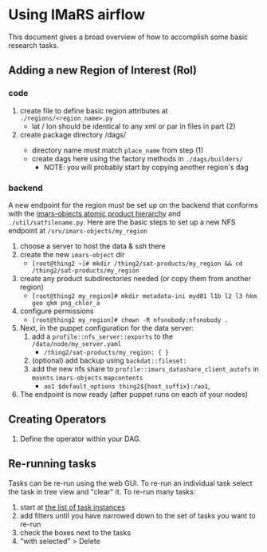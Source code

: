 # Using IMaRS airflow
This document gives a broad overview of how to accomplish some basic research
tasks.

## Adding a new Region of Interest (RoI)

### code
1. create file to define basic region attributes at `./regions/<region_name>.py`
    - lat / lon should be identical to any xml or par in files in part (2)
2. create package directory /dags/<regionName>
    - directory name must match `place_name` from step (1)
    - create dags here using the factory methods in `./dags/builders/`
        * NOTE: you will probably start by copying another region's dag

### backend
A new endpoint for the region must be set up on the backend that conforms with
the [imars-objects atomic product hierarchy](https://github.com/USF-IMARS/IMaRS-docs/blob/master/docs/management_data/imars-objects.md) and `./util/satfilename.py`.
Here are the basic steps to set up a new NFS endpoint at `/srv/imars-objects/my_region`
1. choose a server to host the data & ssh there
2. create the new `imars-object` dir
    - `[root@thing2 ~]# mkdir /thing2/sat-products/my_region && cd /thing2/sat-products/my_region`
3. create any product subdirectories needed (or copy them from another region)
    - `[root@thing2 my_region]# mkdir metadata-ini myd01 l1b l2 l3 hkm geo qkm png_chlor_a`
4. configure permissions
    - `[root@thing2 my_region]# chown -R nfsnobody:nfsnobody .`
5. Next, in the puppet configuration for the data server:
    1. add a `profile::nfs_server::exports` to the `/data/node/my_server.yaml`
        - `/thing2/sat-products/my_region: { }`
    2. (optional) add backup using `backdat::fileset:`
    3. add the new nfs share to `profile::imars_datashare_client_autofs` in `mounts` `imars-objects` `mapcontents`
        - `ao1 $default_options thing2${host_suffix}:/ao1`,
6. The endpoint is now ready (after puppet runs on each of your nodes)

## Creating Operators
1. Define the operator within your DAG.

## Re-running tasks
Tasks can be re-run using the web GUI.
To re-run an individual task select the task in tree view and "clear" it.
To re-run many tasks:

1. start at [the list of task instances](http://airflowmaster/admin/taskinstance/)
2. add filters until you have narrowed down to the set of tasks you want to re-run
3. check the boxes next to the tasks
4. "with selected" > Delete
